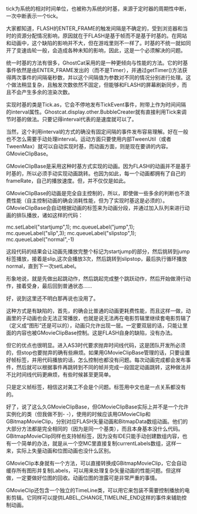 tick为系统的相对时间单位，也被称为系统的时基，来源于定时器的周期性中断，一次中断表示一个tick。

大家都知道，FLASH的ENTER\_FRAME的触发间隔是不确定的，受到浏览器和当时的资源分配情况影响，原因就在于FLASH是基于帧而不是基于时基的。在网站和动画中，这个缺陷的影响并不大，但在游戏里则不一样了。时基的不统一就如同开了变速齿轮一般，会造成各种未知的影响，因此，这是一个必须解决的问题。

统一时基的方法有很多，GhostCat采用的是一种更倾向与性能的方法。它的时基事件依然是由ENTER\_FRAME发出的（而不是Timer），并通过getTimer()方法获得两次事件的间隔毫秒数，并以这个间隔值为参数对不同的情况分别进行处理。这个做法稍显复杂，且触发次数依然不固定，但能够和FLASH的屏幕刷新同步，而且不会产生多余的渲染次数。

实现时基的类是Tick.as，它会不停地发布TickEvent事件，附带上作为时间间隔的interval属性。Ghostcat.display.other.BubbleCreater就有直接利用Tick来调节时基的做法。只要记得interval代表的是速度就可以了。

当然，这个利用interval的方式的确没有固定间隔的事件发布容易理解。好在一般也不怎么需要手动处理interval。运动方面只要使用内部TweenUtil（或者TweenMax）就可以自动实现时基，而动画方面，则是现在要讲的内容。GMovieClipBase。

GMovieClipBase是采用这种时基方式实现的动画。因为FLASH的动画并不是基于时基的，所以必须手动实现动画跳转。也因为如此，每一个动画都拥有了自己的frameRate，自己的播放速度。但，并不仅仅是如此。

GMovieClipBase的动画是完全自主控制的，所以，即使做一些多余的判断也不浪费性能（自主控制动画的确会消耗性能，但为了实现时基这是必须的）。GMovieClipBase会自动根据动画的标签来为动画分段，并通过加入队列来进行动画的排队播放，诸如这样的代码：

mc.setLabel("startjump",1);
mc.queueLabel("jump",1);
mc.queueLabel("slip",3);
mc.queueLabel("slipstop",1);
mc.queueLabel("normal",-1)

这段代码的结果会让动画先播放完整个标记为startjump的部分，然后挑转到jump标签播放，接着是slip,这次会播放3次，然后跳转到slipstop，最后执行循环播放normal，直到下一次setLabel。

形象地说，就是先做出起跳动作，然后跳起完成整个跳跃动作，然后开始做滑行动作，接着受身，最后回到普通状态……

好，说到这里还不明白那再说也没用了。

这种方式是有缺陷的，首先，的确会比普通的动画更耗费性能，而且这样一做，动画里的子动画也会无法正常播放，也就是说无法再在电影剪辑里继续套电影剪辑了（定义成“图形”还是可以的），动画只允许出现一层。一定要双层的话，只能让里面的内容也被GMovieClipBase控制。这是FLASH自身的缺陷，没有办法。

但它的优点也很明显。进入AS3时代要求抛弃时间线代码，这是团队开发所必须的，但stop也要抛弃的确有些麻烦。如果用GMovieClipBase管理的话，只要设置好帧标签，并用代码播放的话，怎么控制也都没有问题。每次动画完成都会发布事件，然后就可以根据事件再跳转到不同的帧并完成一段固定动画跳转，这种做法并不比时间线代码更麻烦，有些时候甚至更简单。

只是定义帧标签，相信这对美工不会是个问题。标签用中文也是一点关系都没有的。



好了，说了这么久GMovieClipBase，但GMovieClipBase实际上并不是一个允许实例化的类（但我做不到- -），使用的时候应该用GMovieClip和GBitmapMovieClip，分别对应FLASH矢量动画和BitmapData数组动画。他们的大部分方法都是完全相同的（因为是同一个基类），而且本身基本没什么代码。GBitmapMovieClip同样也支持帧标签，因为没有IDE只能手动创建数组内容，也有一个简单的办法，就是从一个空MC里直接复制currentLabels数组，这样一来，实际上失量动画和位图动画也没什么区别。

GMovieClip本身就有一个方法，可以直接转换成GBitmapMovieClip，它会自动缓存所有图形并复制Labels，可以用来处理复杂矢量动画的性能问题。但这样做，一定要做好位图的回收。动画位图的泄露可是非常严重的事情。

GMovieClip还包含一个独立的TimeLine类，可以用它来包装不需要控制播放的电影剪辑。它同样可以提供LABEL\_CHANGE,TIMELINE\_END这样的事件来辅助控制动画。